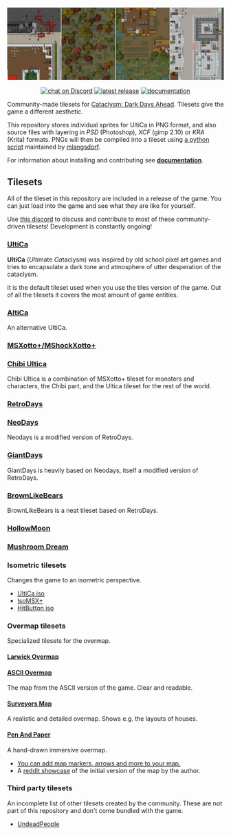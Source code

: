 <p align="center">
    <img src="./screenshots/UltimateCataclysm/showcase-sep-2021.png" alt="Showcase">
</p>

<p align="center">
    <a href="https://discord.gg/kAXNZuy">
        <img src="https://img.shields.io/discord/552510581161066497?style=flat-square&logo=discord"
            alt="chat on Discord"></a>
    <a href="https://github.com/I-am-Erk/CDDA-Tilesets/releases/latest">
        <img src="https://img.shields.io/github/v/release/I-am-Erk/CDDA-Tilesets?style=flat-square"
            alt="latest release"></a>
    <a href="https://i-am-erk.github.io/CDDA-Tilesets">
        <img src="https://img.shields.io/badge/documentation-read-green?style=flat-square"
            alt="documentation"></a>
</p>

Community-made tilesets for [Cataclysm: Dark Days Ahead](https://github.com/CleverRaven/Cataclysm-DDA).
Tilesets give the game a different aesthetic.

This repository stores individual sprites for UltiCa in PNG format, and also source files with layering in *PSD* (Photoshop), *XCF* (gimp 2.10) or *KRA* (Krita) formats.
PNGs will then be compiled into a tileset using [a python script](https://github.com/CleverRaven/Cataclysm-DDA/blob/master/tools/gfx_tools/compose.py) maintained by [mlangsdorf](https://github.com/mlange-42).

For information about installing and contributing see [**documentation**](https://i-am-erk.github.io/CDDA-Tilesets).

## Tilesets

All of the tileset in this repository are included in a release of the game.
You can just load into the game and see what they are like for yourself.

Use [this discord](https://discord.gg/kAXNZuy) to discuss and contribute to most
of these community-driven tilesets!
Development is constantly ongoing!

### [UltiCa](gfx/UltimateCataclysm)

**UltiCa** (*Ulti*mate *Ca*taclysm) was inspired by old school pixel art games
and tries to encapsulate a dark tone and atmosphere of utter desperation of the
cataclysm.

It is the default tileset used when you use the tiles version of the game.
Out of all the tilesets it covers the most amount of game entities.

### [AltiCa](gfx/Altica)

An alternative UltiCa.

### [MSXotto+/MShockXotto+](gfx/MShockXotto+)



### [Chibi Ultica](gfx/Chibi_Ultica)

Chibi Ultica is a combination of MSXotto+ tileset for monsters and characters,
the Chibi part, and the Ultica tileset for the rest of the world.

### [RetroDays](gfx/Retrodays)



### [NeoDays](gfx/NeoDays)

Neodays is a modified version of RetroDays.

### [GiantDays](gfx/GiantDays)

GiantDays is heavily based on Neodays, itself a modified version of RetroDays.

### [BrownLikeBears](gfx/BrownLikeBears)

BrownLikeBears is a neat tileset based on RetroDays.

### [HollowMoon](gfx/HollowMoon)



### [Mushroom Dream](gfx/Mushroom-Dream)



### Isometric tilesets

Changes the game to an isometric perspective.

- [UltiCa iso](gfx/Ultica_iso)
- [IsoMSX+](gfx/IsoMSX+)
- [HitButton iso](gfx/HitButton_iso)

### Overmap tilesets

Specialized tilesets for the overmap.

#### [Larwick Overmap](gfx/Larwick_Overmap)

#### [ASCII Overmap](gfx/ASCII_Overmap)

The map from the ASCII version of the game.
Clear and readable.

#### [Surveyors Map](gfx/SurveyorsMap)

A realistic and detailed overmap.
Shows e.g. the layouts of houses.

#### [Pen And Paper](gfx/PenAndPaper)

A hand-drawn immersive overmap.
- [You can add map markers, arrows and more to your map.](https://github.com/jneidel/CDDA-Tilesets/blob/master/doc/style/PenAndPaper/usage.md)
- A [reddit showcase](https://www.reddit.com/r/cataclysmdda/comments/1f6l2db/pen_and_paper_overmap_tileset/) of the initial version of the map by the author.

### Third party tilesets

An incomplete list of other tilesets created by the community.
These are not part of this repository and don't come bundled with the game.

- [UndeadPeople](https://github.com/Theawesomeboophis/UndeadPeopleTileset)
